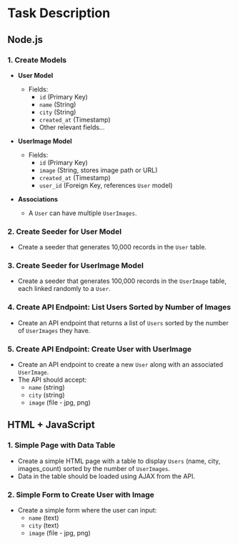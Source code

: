 # Task Description

## Node.js

### 1. Create Models

- **User Model**
  - Fields:
    - `id` (Primary Key)
    - `name` (String)
    - `city` (String)
    - `created_at` (Timestamp)
    - Other relevant fields...

- **UserImage Model**
  - Fields:
    - `id` (Primary Key)
    - `image` (String, stores image path or URL)
    - `created_at` (Timestamp)
    - `user_id` (Foreign Key, references `User` model)

- **Associations**
  - A `User` can have multiple `UserImages`.

### 2. Create Seeder for User Model

- Create a seeder that generates 10,000 records in the `User` table.

### 3. Create Seeder for UserImage Model

- Create a seeder that generates 100,000 records in the `UserImage` table, each
  linked randomly to a `User`.

### 4. Create API Endpoint: List Users Sorted by Number of Images

- Create an API endpoint that returns a list of `Users` sorted by the number of
  `UserImages` they have.

### 5. Create API Endpoint: Create User with UserImage

- Create an API endpoint to create a new `User` along with an associated
  `UserImage`.
- The API should accept:
  - `name` (string)
  - `city` (string)
  - `image` (file - jpg, png)

## HTML + JavaScript

### 1. Simple Page with Data Table

- Create a simple HTML page with a table to display `Users` (name, city,
  images_count) sorted by the number of `UserImages`.
- Data in the table should be loaded using AJAX from the API.

### 2. Simple Form to Create User with Image

- Create a simple form where the user can input:
  - `name` (text)
  - `city` (text)
  - `image` (file - jpg, png)

